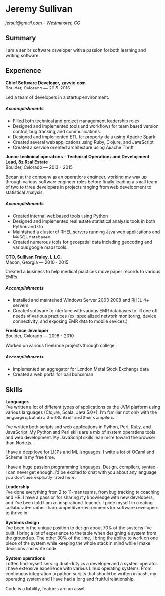 # Jeremy Sullivan

*jersul@gmail.com - Westminster, CO*

## Summary

I am a senior software developer with a passion for both learning and writing software.

## Experience

**Chief Software Developer, zavvie.com**  
Boulder, Colorado — 2015-2016

Led a team of developers in a startup environment.

##### Accomplishments
- Filled both technical and project management leadership roles
- Designed and implemented tools and workflows for team based version control, bug tracking, and communications.
- Designed and implemented ETL for property data using Apache Spark
- Created several web applications using Ruby, Clojure, and JavaScript 
- Created a service oriented architecture using Apache Thrift

**Junior technical operations - Technical Operations and Development Lead, 8z Real Estate**  
Boulder, Colorado — 2013 - 2015

Began at the company as an operations engineer, working my way up through various software engineer roles before finally leading a small team of two to three developers in projects ranging from web development to statistical analysis.

##### Accomplishments
- Created internal web based tools using Python
- Designed and implemented real estate statistical analysis tools in both Python and Go
- Maintained a cluster of RHEL servers running Java web applications and MySQL databases
- Created numerous tools for geospatial data including geocoding and various google maps tools.

**CTO, Sullivan Fraley, L.L.C.**  
Macon, Georgia — 2010 - 2015

Created a business to help medical practices move paper records to various EMRs.

##### Accomplishments  
- Installed and maintained Windows Server 2003-2008 and RHEL 4+ servers
- Created software to interface with various EMR databases to fill one off needs of various practices (ex: specialized network monitoring, device connectivity, and exposing EMR data to mobile devices.)

**Freelance developer**  
Boulder, Colorado — 2008 - 2010

Worked on various freelance projects through college.

##### Accomplishments  
- Implemented an aggregator for London Metal Stock Exchange data
- Created a web portal for bail bondsman

## Skills

**Languages**  
I’ve written a lot of different types of applications on the JVM platform using various languages (Clojure, Scala, Java 5.0+). I’m familiar not only with the languages, but also the JRE itself and their compilers.

I’ve written both scripts and web applications in Python, Perl, Ruby, and JavaScript.  My Python and Perl skills are a mix of system operations tools and web development. My JavaScript skills lean more toward the browser than Node.js.

I have a deep love for LISPs and ML languages. I write a lot of OCaml and Scheme in my free time.

I have a huge passion programming languages. Design, compilers, syntax - I can never get enough. I’d be excited to chat with you about any language you don’t see explicitly listed here.

**Leadership**  
I’ve done everything from 2 to 11-man teams, from bug tracking to coaching and HR. I have a passion for sharing my knowledge with new developers, and I've been told I am an inspirational teacher. I pride myself in creating collaborative rather than competitive environments for software developers to thrive in.

**Systems design**  
I’ve been in the unique position to design about 70% of the systems I’ve built. I bring a lot of experience to the table when designing a system from the ground up. The other 30% of the time, I bring the ability to work on one piece of the system while keeping the whole stack in mind while I make decisions and write code.

**System operations**  
I often find myself serving dual-duty as a developer and a system operator. I have extensive experience with various Linux operating systems. From continuous integration to python scripts that should be written in bash, my operating system and I have had a long and fruitful relationship.

Code is a liability, features are an asset. 
